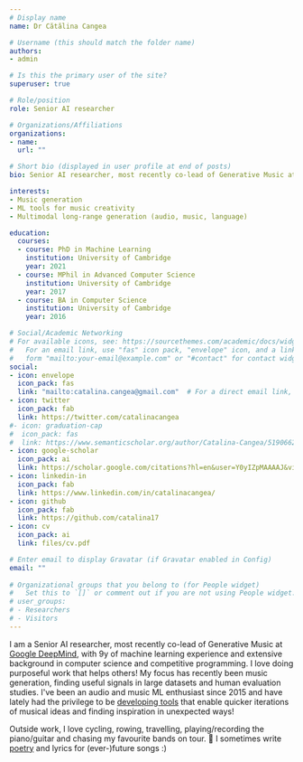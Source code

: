 ```yaml
---
# Display name
name: Dr Cătălina Cangea

# Username (this should match the folder name)
authors:
- admin

# Is this the primary user of the site?
superuser: true

# Role/position
role: Senior AI researcher

# Organizations/Affiliations
organizations:
- name: 
  url: ""

# Short bio (displayed in user profile at end of posts)
bio: Senior AI researcher, most recently co-lead of Generative Music at Google DeepMind, with a PhD in ML from the University of Cambridge, and inhaler of music :) Focus on generative, multimodal and music models, finding signals in data and human evaluation. Motivated by contributing ML-based knowledge and improvements to real-world systems!

interests:
- Music generation
- ML tools for music creativity
- Multimodal long-range generation (audio, music, language)

education:
  courses:
  - course: PhD in Machine Learning
    institution: University of Cambridge
    year: 2021
  - course: MPhil in Advanced Computer Science
    institution: University of Cambridge
    year: 2017
  - course: BA in Computer Science
    institution: University of Cambridge
    year: 2016

# Social/Academic Networking
# For available icons, see: https://sourcethemes.com/academic/docs/widgets/#icons
#   For an email link, use "fas" icon pack, "envelope" icon, and a link in the
#   form "mailto:your-email@example.com" or "#contact" for contact widget.
social:
- icon: envelope
  icon_pack: fas
  link: "mailto:catalina.cangea@gmail.com"  # For a direct email link, use "mailto:test@example.org".
- icon: twitter
  icon_pack: fab
  link: https://twitter.com/catalinacangea
#- icon: graduation-cap
#  icon_pack: fas
#  link: https://www.semanticscholar.org/author/Catalina-Cangea/51906624?sort=total-citations
- icon: google-scholar
  icon_pack: ai
  link: https://scholar.google.com/citations?hl=en&user=Y0yIZpMAAAAJ&view_op=list_works&sortby=pubdate
- icon: linkedin-in
  icon_pack: fab
  link: https://www.linkedin.com/in/catalinacangea/
- icon: github
  icon_pack: fab
  link: https://github.com/catalina17
- icon: cv
  icon_pack: ai
  link: files/cv.pdf

# Enter email to display Gravatar (if Gravatar enabled in Config)
email: ""
  
# Organizational groups that you belong to (for People widget)
#   Set this to `[]` or comment out if you are not using People widget.  
# user_groups:
# - Researchers
# - Visitors
---
```


I am a Senior AI researcher, most recently co-lead of Generative Music at [Google DeepMind](http://deepmind.com), with 9y of machine learning experience and extensive background in computer science and competitive programming. I love doing purposeful work that helps others! My focus has recently been music generation, finding useful signals in large datasets and human evaluation studies. I've been an audio and music ML enthusiast since 2015 and have lately had the privilege to be [developing tools](https://deepmind.google/discover/blog/transforming-the-future-of-music-creation/) that enable quicker iterations of musical ideas and finding inspiration in unexpected ways!

Outside work, I love cycling, rowing, travelling, playing/recording the piano/guitar and chasing my favourite bands on tour. 🎼 I sometimes write [poetry](https://www.deviantart.com/slowfretboarddancer/gallery/all) and lyrics for (ever-)future songs :)

